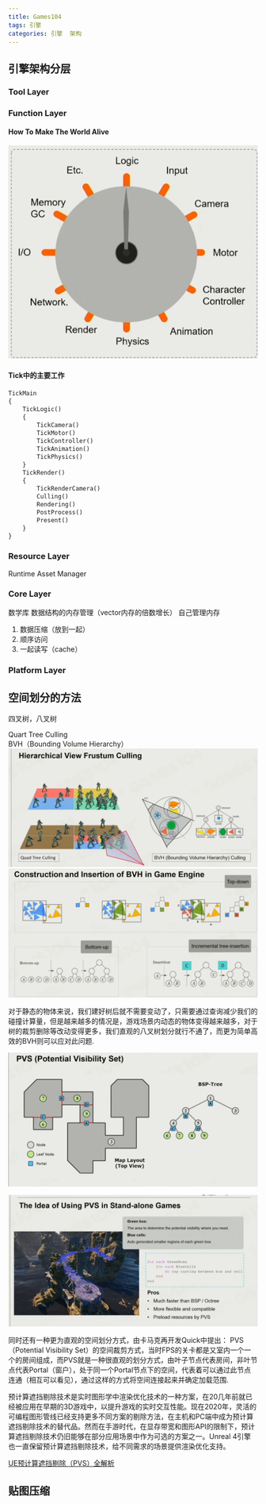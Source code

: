 ```yaml
---
title: Games104
tags: 引擎
categories: 引擎  架构
---
```


<!-- TOC -->

## 引擎架构分层

### Tool Layer
### Function Layer
#### How To Make The World Alive
![image](https://github.com/lhw23333/lhw23333.github.io/blob/main/_data/%E4%BC%81%E4%B8%9A%E5%BE%AE%E4%BF%A1%E6%88%AA%E5%9B%BE_16509623351599.png?raw=true)

#### Tick中的主要工作
```
TickMain 
{
    TickLogic()
    {
        TickCamera()
        TickMotor()
        TickController()
        TickAnimation()
        TickPhysics()
    }
    TickRender()
    {
        TickRenderCamera()
        Culling()
        Rendering()
        PostProcess()
        Present()
    } 
} 

```


### Resource Layer
Runtime Asset Manager
### Core Layer
数学库
数据结构的内存管理（vector内存的倍数增长）
自己管理内存
1. 数据压缩（放到一起）
2. 顺序访问
3. 一起读写（cache）
### Platform Layer



## 空间划分的方法
四叉树，八叉树

Quart Tree Culling  
BVH（Bounding Volume Hierarchy）  
![image](https://github.com/lhw23333/lhw23333.github.io/blob/main/_data/%E4%BC%81%E4%B8%9A%E5%BE%AE%E4%BF%A1%E6%88%AA%E5%9B%BE_16530548347334.png?raw=true)  
![image](https://github.com/lhw23333/lhw23333.github.io/blob/main/_data/%E4%BC%81%E4%B8%9A%E5%BE%AE%E4%BF%A1%E6%88%AA%E5%9B%BE_16531251882787.png?raw=true)


对于静态的物体来说，我们建好树后就不需要变动了，只需要通过查询减少我们的碰撞计算量，但是越来越多的情况是，游戏场景内动态的物体变得越来越多，对于树的裁剪删除等改动变得更多，我们直观的八叉树划分就行不通了，而更为简单高效的BVH则可以应对此问题.

![image](https://github.com/lhw23333/lhw23333.github.io/blob/main/_data/%E4%BC%81%E4%B8%9A%E5%BE%AE%E4%BF%A1%E6%88%AA%E5%9B%BE_16531255206637.png?raw=true)  

![image](https://github.com/lhw23333/lhw23333.github.io/blob/main/_data/%E4%BC%81%E4%B8%9A%E5%BE%AE%E4%BF%A1%E6%88%AA%E5%9B%BE_16531394367690.png?raw=true)

同时还有一种更为直观的空间划分方式，由卡马克再开发Quick中提出： PVS（Potential Visibility Set）的空间裁剪方式，当时FPS的关卡都是又室内一个一个的房间组成，而PVS就是一种很直观的划分方式，由叶子节点代表房间，非叶节点代表Portal（窗户），处于同一个Portal节点下的空间，代表着可以通过此节点连通（相互可以看见），通过这样的方式将空间连接起来并确定加载范围.

预计算遮挡剔除技术是实时图形学中渲染优化技术的一种方案，在20几年前就已经被应用在早期的3D游戏中，以提升游戏的实时交互性能。现在2020年，灵活的可编程图形管线已经支持更多不同方案的剔除方法，在主机和PC端中成为预计算遮挡剔除技术的替代品。然而在手游时代，在显存带宽和图形API的限制下，预计算遮挡剔除技术仍旧能够在部分应用场景中作为可选的方案之一。Unreal 4引擎也一直保留预计算遮挡剔除技术，给不同需求的场景提供渲染优化支持。

[UE预计算遮挡剔除（PVS）全解析](https://zhuanlan.zhihu.com/p/266592981)


## 贴图压缩

